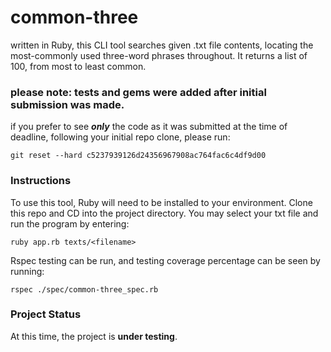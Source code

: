 # common-three
written in Ruby, this CLI tool searches given .txt file contents, locating the most-commonly used three-word phrases throughout. It returns a list of 100, from most to least common.

### **please note: tests and gems were added after initial submission was made.**

if you prefer to see *__only__* the code as it was submitted at the time of deadline, following your initial repo clone, please run:
```
git reset --hard c5237939126d24356967908ac764fac6c4df9d00
```
### Instructions
To use this tool, Ruby will need to be installed to your environment.
Clone this repo and CD into the project directory.
You may select your txt file and run the program by entering:
```
ruby app.rb texts/<filename>
```
Rspec testing can be run, and testing coverage percentage can be seen by running:
```
rspec ./spec/common-three_spec.rb
```
### Project Status
At this time, the project is __under testing__.